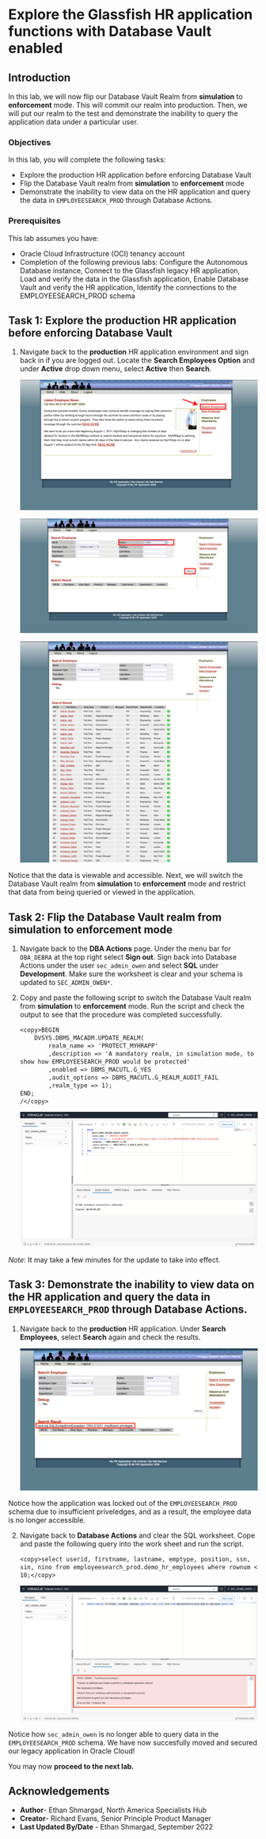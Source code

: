# Explore the Glassfish HR application functions with Database Vault enabled 

## Introduction

In this lab, we will now flip our Database Vault Realm from **simulation** to **enforcement** mode. This will commit our realm into production. Then, we will put our realm to the test and demonstrate the inability to query the application data under a particular user.

### Objectives

In this lab, you will complete the following tasks:

- Explore the production HR application before enforcing Database Vault
- Flip the Database Vault realm from **simulation** to **enforcement** mode
- Demonstrate the inability to view data on the HR application and query the data in `EMPLOYEESEARCH_PROD` through Database Actions.

### Prerequisites

This lab assumes you have:
- Oracle Cloud Infrastructure (OCI) tenancy account
- Completion of the following previous labs: Configure the Autonomous Database instance, Connect to the Glassfish legacy HR application, Load and verify the data in the Glassfish application, Enable Database Vault and verify the HR application, Identify the connections to the EMPLOYEESEARCH_PROD schema

## Task 1: Explore the production HR application before enforcing Database Vault

1. Navigate back to the **production** HR application environment and sign back in if you are logged out. Locate the **Search Employees Option** and under **Active** drop down menu, select **Active** then **Search**.

	![Search employees](images/search-emp.png)

    ![Select active emp](images/select-active.png)

    ![Open myhrapp](images/verify-data.png)


Notice that the data is viewable and accessible. Next, we will switch the Database Vault realm from **simulation** to **enforcement** mode and restrict that data from being queried or viewed in the application.

## Task 2: Flip the Database Vault realm from simulation to enforcement mode

1. Navigate back to the **DBA Actions** page. Under the menu bar for `DBA_DEBRA` at the top right select **Sign out**. Sign back into Database Actions under the user `sec_admin_owen` and select **SQL** under **Development**. Make sure the worksheet is clear and your schema is updated to `SEC_ADMIN_OWEN*`.

2. Copy and paste the following script to switch the Database Vault realm from **simulation** to **enforcement** mode. Run the script and check the output to see that the procedure was completed successfully.

	```
	<copy>BEGIN
		DVSYS.DBMS_MACADM.UPDATE_REALM(
			realm_name => 'PROTECT_MYHRAPP'
			,description => 'A mandatory realm, in simulation mode, to show how EMPLOYEESEARCH_PROD would be protected'
			,enabled => DBMS_MACUTL.G_YES
			,audit_options => DBMS_MACUTL.G_REALM_AUDIT_FAIL
			,realm_type => 1); 
	END;
	/</copy>
	```

	![Enforcement mode](images/enforcement-mode.png)

*Note*: It may take a few minutes for the update to take into effect.

## Task 3: Demonstrate the inability to view data on the HR application and query the data in `EMPLOYEESEARCH_PROD` through Database Actions.

1. Navigate back to the **production** HR application. Under **Search Employees**, select **Search** again and check the results.

	![Insufficient priveledges](images/insufficient-priveledge.png)

Notice how the application was locked out of the `EMPLOYEESEARCH_PROD` schema due to insufficient priveledges, and as a result, the employee data is no longer accessible.

2. Navigate back to **Database Actions** and clear the SQL worksheet. Cope and paste the following query into the work sheet and run the script.

	```
	<copy>select userid, firstname, lastname, emptype, position, ssn, sin, nino from employeesearch_prod.demo_hr_employees where rownum < 10;</copy>
	```

	![Insufficient db priveledges](images/db-insufficient-priveledge.png)

Notice how `sec_admin_owen` is no longer able to query data in the `EMPLOYEESEARCH_PROD` schema. We have now succesfully moved and secured our legacy application in Oracle Cloud!

You may now **proceed to the next lab.**

## Acknowledgements

- **Author**- Ethan Shmargad, North America Specialists Hub
- **Creator**- Richard Evans, Senior Principle Product Manager
- **Last Updated By/Date** - Ethan Shmargad, September 2022
